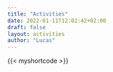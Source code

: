 ```yaml
---
title: "Activities"
date: 2022-01-11T12:02:42+02:00
draft: false
layout: activities
author: "Lucas"
---
```


{{< myshortcode >}}